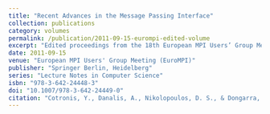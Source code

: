 ```yaml
---
title: "Recent Advances in the Message Passing Interface"
collection: publications
category: volumes
permalink: /publication/2011-09-15-eurompi-edited-volume
excerpt: "Edited proceedings from the 18th European MPI Users’ Group Meeting (EuroMPI 2011), featuring research on advances in message passing systems and applications."
date: 2011-09-15
venue: "European MPI Users' Group Meeting (EuroMPI)"
publisher: "Springer Berlin, Heidelberg"
series: "Lecture Notes in Computer Science"
isbn: "978-3-642-24448-3"
doi: "10.1007/978-3-642-24449-0"
citation: "Cotronis, Y., Danalis, A., Nikolopoulos, D. S., & Dongarra, J. (Eds.). (2011). *Recent Advances in the Message Passing Interface*. Proceedings of the 18th European MPI Users’ Group Meeting (EuroMPI 2011), Santorini, Greece. Lecture Notes in Computer Science, Springer. https://doi.org/10.1007/978-3-642-24449-0"
---
```

